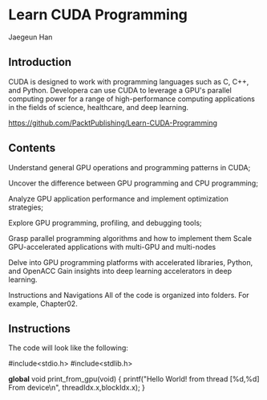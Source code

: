 # Learn CUDA Programming
Jaegeun Han

## Introduction

CUDA is designed to work with programming languages such as C, C++, and Python. Developera 
can use CUDA to leverage a GPU's parallel computing power for a range of high-performance 
computing applications in the fields of science, healthcare, and deep learning.

https://github.com/PacktPublishing/Learn-CUDA-Programming

## Contents

Understand general GPU operations and programming patterns in CUDA;

Uncover the difference between GPU programming and CPU programming;

Analyze GPU application performance and implement optimization strategies;

Explore GPU programming, profiling, and debugging tools;

Grasp parallel programming algorithms and how to implement them Scale 
GPU-accelerated applications with multi-GPU and multi-nodes 

Delve into GPU programming platforms with accelerated libraries, Python, 
and OpenACC Gain insights into deep learning accelerators in deep learning.

Instructions and Navigations
All of the code is organized into folders. For example, Chapter02.

## Instructions

The code will look like the following:

#include<stdio.h>
#include<stdlib.h>

__global__ void print_from_gpu(void) {
    printf("Hello World! from thread [%d,%d] \
        From device\n", threadIdx.x,blockIdx.x);
}
